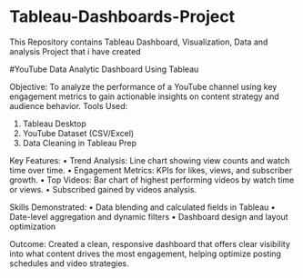 # Tableau-Dashboards-Project
This Repository contains Tableau Dashboard, Visualization, Data and analysis Project that i have created

#YouTube Data Analytic Dashboard Using Tableau

Objective:
To analyze the performance of a YouTube channel using key engagement metrics to gain actionable insights on content strategy and audience behavior.
Tools Used:
1.	Tableau Desktop
2.	YouTube Dataset (CSV/Excel)
3.	Data Cleaning in Tableau Prep

Key Features:
•	Trend Analysis: Line chart showing view counts and watch time over time.
•	Engagement Metrics: KPIs for likes, views, and subscriber growth.
•	Top Videos: Bar chart of highest performing videos by watch time or views.
•	Subscribed gained by videos analysis.

Skills Demonstrated:
•	Data blending and calculated fields in Tableau
•	Date-level aggregation and dynamic filters
•	Dashboard design and layout optimization

Outcome:
Created a clean, responsive dashboard that offers clear visibility into what content drives the most engagement, helping optimize posting schedules and video strategies.




